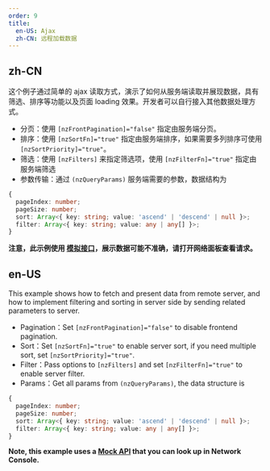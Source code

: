 ```yaml
---
order: 9
title:
  en-US: Ajax
  zh-CN: 远程加载数据
---
```


## zh-CN

这个例子通过简单的 ajax 读取方式，演示了如何从服务端读取并展现数据，具有筛选、排序等功能以及页面 loading 效果。开发者可以自行接入其他数据处理方式。

- 分页：使用 `[nzFrontPagination]="false"` 指定由服务端分页。
- 排序：使用 `[nzSortFn]="true"` 指定由服务端排序，如果需要多列排序可使用 `[nzSortPriority]="true"`。
- 筛选：使用 `[nzFilters]` 来指定筛选项，使用 `[nzFilterFn]="true"` 指定由服务端筛选
- 参数传输：通过 `(nzQueryParams)` 服务端需要的参数，数据结构为

```typescript
{
  pageIndex: number;
  pageSize: number;
  sort: Array<{ key: string; value: 'ascend' | 'descend' | null }>;
  filter: Array<{ key: string; value: any | any[] }>;
}
```

**注意，此示例使用 [模拟接口](https://randomuser.me)，展示数据可能不准确，请打开网络面板查看请求。**

## en-US

This example shows how to fetch and present data from remote server, and how to implement filtering and sorting in server side by sending related parameters to server.

- Pagination：Set `[nzFrontPagination]="false"` to disable frontend pagination.
- Sort：Set `[nzSortFn]="true"` to enable server sort, if you need multiple sort, set `[nzSortPriority]="true"`.
- Filter：Pass options to `[nzFilters]` and set `[nzFilterFn]="true"` to enable server filter.
- Params：Get all params from `(nzQueryParams)`, the data structure is

```typescript
{
  pageIndex: number;
  pageSize: number;
  sort: Array<{ key: string; value: 'ascend' | 'descend' | null }>;
  filter: Array<{ key: string; value: any | any[] }>;
}
```

**Note, this example uses a [Mock API](https://randomuser.me) that you can look up in Network Console.**


